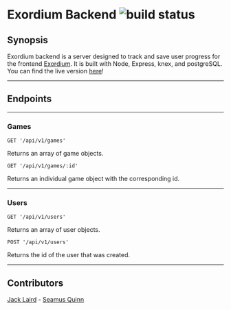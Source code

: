 # Exordium Backend ![build status](https://travis-ci.org/seamus-quinn/exordium-backend.svg?branch=master)

## Synopsis
Exordium backend is a server designed to track and save user progress for the frontend [Exordium](https://github.com/JackLaird0/exordium). It is built with Node, Express, knex, and postgreSQL. You can find the live version [here](https://exordium-backend.herokuapp.com/)!

---

## Endpoints

---

### Games
    GET '/api/v1/games'
Returns an array of game objects.

    GET '/api/v1/games/:id'
Returns an individual game object with the corresponding id.

---

### Users
    GET '/api/v1/users'
Returns an array of user objects.

    POST '/api/v1/users'
Returns the id of the user that was created.

---
## Contributors

[Jack Laird](https://github.com/JackLaird0) - [Seamus Quinn](https://github.com/seamus-quinn)